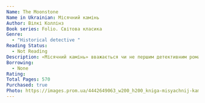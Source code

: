```yaml
---
Name: The Moonstone
Name in Ukrainian: Місячний камінь
Author: Вілкі Коллінз
Book series: Folio. Світова класика
Genre:
  - "Historical detective "
Reading Status:
  - Not Reading
Description: «Місячний камінь» вважається чи не першим детективним романом. Це таємнича романтична історія, в якій є місце і любові, й пригодам, і детективній інтризі. Молода дівчина, Речел Веріндер, згідно із заповітом свого дядька, який воював в Індії, отримує в день повноліття великий алмаз надзвичайної краси. Вона не знає, що Місячний камінь (таку назву має алмаз) викрадений з індійського святилища і три індуських жерці йдуть по його сліду, а індуїстський бог Вішну передбачив нещастя тому, хто наважиться їм заволодіти.
Borrowing:
  - None
Rating:
Total Pages: 570
Purchased: true
Photo: https://images.prom.ua/4442649063_w200_h200_kniga-misyachnij-kamin.jpg
---
```

